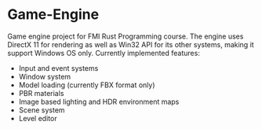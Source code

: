 # Game-Engine

Game engine project for FMI Rust Programming course. The engine uses DirectX 11 for rendering as well as Win32 API for its other systems, making it support Windows OS only.
Currently implemented features:
- Input and event systems
- Window system
- Model loading (currently FBX format only)
- PBR materials
- Image based lighting and HDR environment maps
- Scene system
- Level editor
